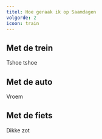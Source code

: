 ```yaml
---
titel: Hoe geraak ik op Saamdagen
volgorde: 2
icoon: train
---
```


## Met de trein

Tshoe tshoe

## Met de auto

Vroem

## Met de fiets

Dikke zot
